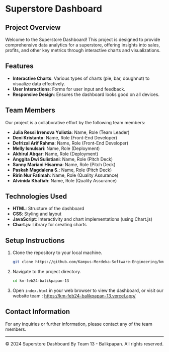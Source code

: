 # Superstore Dashboard

## Project Overview
Welcome to the Superstore Dashboard! This project is designed to provide comprehensive data analytics for a superstore, offering insights into sales, profits, and other key metrics through interactive charts and visualizations.

## Features
- **Interactive Charts**: Various types of charts (pie, bar, doughnut) to visualize data effectively.
- **User Interactions**: Forms for user input and feedback.
- **Responsive Design**: Ensures the dashboard looks good on all devices.

## Team Members
Our project is a collaborative effort by the following team members:

- **Julia Ressi Irrenova Yulistia**: Name, Role (Team Leader)
- **Deni Kristanto**: Name, Role (Front-End Developer)
- **Defrizal Arif Rahma**: Name, Role (Front-End Developer)
- **Melly Isnulsari**: Name, Role (Deployment)
- **Akhirul Abqar**: Name, Role (Deployment)
- **Anggita Dwi Sulistiani**: Name, Role (Pitch Deck)
- **Sanny Mariani Hisarma**: Name, Role (Pitch Deck)
- **Paskah Magdalena S.**: Name, Role (Pitch Deck)
- **Ririn Nur Fatimah**: Name, Role (Quality Assurance)
- **Alvinida Khafiah**: Name, Role (Quality Assurance)

## Technologies Used
- **HTML**: Structure of the dashboard
- **CSS**: Styling and layout
- **JavaScript**: Interactivity and chart implementations (using Chart.js)
- **Chart.js**: Library for creating charts

## Setup Instructions
1. Clone the repository to your local machine.
    ```bash
    git clone https://github.com/Kampus-Merdeka-Software-Engineering/km-feb24-balikpapan-13.git
    ```
2. Navigate to the project directory.
    ```bash
    cd km-feb24-balikpapan-13
    ```
3. Open `index.html` in your web browser to view the dashboard, or visit our website team : https://km-feb24-balikpapan-13.vercel.app/


## Contact Information
For any inquiries or further information, please contact any of the team members.

---

&copy; 2024 Superstore Dashboard By Team 13 - Balikpapan. All rights reserved.
